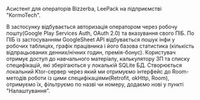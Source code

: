 Асистент для операторів Bizzerba, LeePack на підприємстві "KormoTech".

В застосунку відбувається авторизація оператором через робочу пошту(Google Play Services Auth, OAuth 2.0) та вказування свого ПІБ. По ПІБ із застосуванням GoogleSheet API відбувається пошук інфи у робочих таблицях,
графік працівника і його базова статистика (кількість відпрацьованих денних/нічних годин, премія-бонус). Користувач отримує доступ до навчального матеріалу, калькулятору ЗП та списку специфікацій, які  зберігаються
у локалькій SQLite БД. Створюється локальний Ktor-сервер через який ми отримуємо інтерфейс до Room-методів роботи із цими специфікаціями(Retrofit, okHttp, Room), отримуємо їх, фільтруємо по назві чи номеру, додаємо
нові у пункті "Налаштування".

